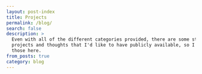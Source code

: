 ```yaml
---
layout: post-index
title: Projects
permalink: /blog/
search: false
description: >
  Even with all of the different categories provided, there are some stray
  projects and thoughts that I'd like to have publicly available, so I'll keep
  those here.
from_posts: true
category: blog
---
```

